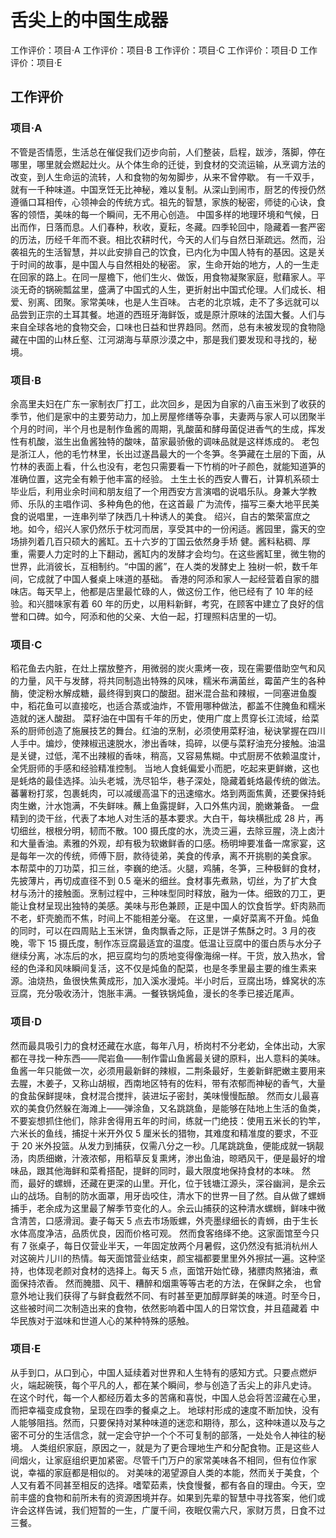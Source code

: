 # 舌尖上的中国生成器

工作评价：项目·A
工作评价：项目·B
工作评价：项目·C
工作评价：项目·D
工作评价：项目·E

## 工作评价

### 项目·A

不管是否情愿，生活总在催促我们迈步向前，人们整装，启程，跋涉，落脚，停在哪里，哪里就会燃起灶火。从个体生命的迁徙，到食材的交流运输，从烹调方法的改变，到人生命运的流转，人和食物的匆匆脚步，从来不曾停歇。
有一千双手，就有一千种味道。中国烹饪无比神秘，难以复制。从深山到闹市，厨艺的传授仍然遵循口耳相传，心领神会的传统方式。祖先的智慧，家族的秘密，师徒的心诀，食客的领悟，美味的每一个瞬间，无不用心创造。
中国多样的地理环境和气候，日出而作，日落而息。人们春种，秋收，夏耘，冬藏。四季轮回中，隐藏着一套严密的历法，历经千年而不衰。相比农耕时代，今天的人们与自然日渐疏远。然而，沿袭祖先的生活智慧，并以此安排自己的饮食，已内化为中国人特有的基因。这是关于时间的故事，是中国人与自然相处的秘密。
家，生命开始的地方，人的一生走在回家的路上。在同一屋檐下，他们生火、做饭，用食物凝聚家庭，慰藉家人。平淡无奇的锅碗瓢盆里，盛满了中国式的人生，更折射出中国式伦理。人们成长、相爱、别离、团聚。家常美味，也是人生百味。
古老的北京城，走不了多远就可以品尝到正宗的土耳其餐。地道的西班牙海鲜饭，或是原汁原味的法国大餐。人们与来自全球各地的食物交会，口味也日益和世界趋同。然而，总有未被发现的食物隐藏在中国的山林丘壑、江河湖海与草原沙漠之中，那是我们要发现和寻找的，秘境。

### 项目·B

余高里夫妇在广东一家制衣厂打工，此次回乡，是因为自家的八亩玉米到了收获的季节，他们是家中的主要劳动力，加上房屋修缮等杂事，夫妻两与家人可以团聚半个月的时间，半个月也是制作鱼酱的周期，乳酸菌和酵母菌促进香气的生成，挥发性有机酸，滋生出鱼酱独特的酸味，苗家最骄傲的调味品就是这样炼成的。
老包是浙江人，他的毛竹林里，长出过遂昌最大的一个冬笋。冬笋藏在土层的下面，从竹林的表面上看，什么也没有，老包只需要看一下竹梢的叶子颜色，就能知道笋的准确位置，这完全有赖于他丰富的经验。
土生土长的西安人曹石，计算机系硕士毕业后，利用业余时间和朋友组了一个用西安方言演唱的说唱乐队。身兼大学教师、乐队的主唱作词、多种角色的他，在这首最 广为流传，描写三秦大地平民美食的说唱里，一连串列举了陕西几十种诱人的美食。
绍兴，自古的繁荣富庶之地。如今，绍兴人家仍然乐于枕河而居，享受其中的一份闲适。酱园里，露天的空场排列着几百只硕大的酱缸。五十六岁的丁国云依然身手矫 健。酱料粘稠、厚重，需要人力定时的上下翻动，酱缸内的发酵才会均匀。在这些酱缸里，微生物的世界，此消彼长，互相制约。“中国的酱”，在人类的发酵史上 独树一帜，数千年间，它成就了中国人餐桌上味道的基础。
香港的阿添和家人一起经营着自家的腊味店。每天早上，他都是店里最忙碌的人，做这份工作，他已经有了 10 年的经验。和兴腊味家有着 60 年的历史，以用料新鲜，考究，在顾客中建立了良好的信誉和口碑。如今，阿添和他的父亲、大伯一起，打理照料店里的一切。

### 项目·C

稻花鱼去内脏，在灶上摆放整齐，用微弱的炭火熏烤一夜，现在需要借助空气和风的力量，风干与发酵，将共同制造出特殊的风味，糯米布满菌丝，霉菌产生的各种酶，使淀粉水解成糖，最终得到爽口的酸甜。甜米混合盐和辣椒，一同塞进鱼腹中，稻花鱼可以直接吃，也适合蒸或油炸，不管用哪种做法，都盖不住腌鱼和糯米造就的迷人酸甜。
菜籽油在中国有千年的历史，使用广度上贯穿长江流域，给菜系的厨师创造了施展技艺的舞台。红油的烹制，必须使用菜籽油，秘诀掌握在四川人手中。煸炒，使辣椒迅速脱水，渗出香味，捣碎，以便与菜籽油充分接触。油温是关键，过低，滗不出辣椒的香味，稍高，又容易焦糊。中式厨房不依赖温度计，全凭厨师的手感和经验精准控制。
当地人食蚝偏爱小而肥，吃起来更鲜嫩，这也是蚝烙的最佳选择。汕头老城，洗尽铅华，巷子深处，隐藏着蚝烙最传统的做法。蕃薯粉打浆，包裹蚝肉，可以减缓高温下的迅速缩水。烙到两面焦黄，还要保持蚝肉生嫩，汁水饱满，不失鲜味。蘸上鱼露提鲜，入口外焦内润，脆嫩兼备。
一盘精到的烫干丝，代表了本地人对生活的基本要求。大白干，每块横批成 28 片，再切细丝，根根分明，韧而不散。100 摄氏度的水，洗烫三遍，去除豆腥，浇上卤汁和大量香油。素雅的外观，却有极为软嫩鲜香的口感。杨明坤要准备一席家宴，这是每年一次的传统，师傅下厨，款待徒弟，美食的传承，离不开挑剔的美食家。
本帮菜中的刀功菜，扣三丝，李巍的绝活。火腿，鸡脯，冬笋，三种极鲜的食材，先披薄片，再切成直径不到 0.5 毫米的细丝。食材事先煮熟，切丝，为了扩大食材与汤汁的接触面。烹制过程中，三种味型同时释放，融为一体。细致的刀工，更能让食材呈现出独特的美感。美味与形色兼顾，正是中国人的饮食哲学。虾肉熟而不老，虾壳脆而不焦，时间上不能相差分毫。
在这里，一桌好菜离不开鱼。炖鱼的同时，可以在四周贴上玉米饼，鱼肉飘香之际，正是饼子焦酥之时。3 月的夜晚，零下 15 摄氏度，制作冻豆腐最适宜的温度。低温让豆腐中的蛋白质与水分子继续分离，冰冻后的水，把豆腐均匀的质地变得像海绵一样。干货，放入热水，曾经的色泽和风味瞬间复活，这不仅是炖鱼的配菜，也是冬季里最主要的维生素来源。油烧热，鱼很快焦黄成形，加入溪水漫炖。半小时后，豆腐出场，蜂窝状的冻豆腐，充分吸收汤汁，饱胀丰满。一餐铁锅炖鱼，漫长的冬季已接近尾声。

### 项目·D

然而最具吸引力的食材还藏在水底，每年八月，桥岗村不分老幼，全体出动，大家都在寻找一种东西——爬岩鱼——制作雷山鱼酱最关键的原料，出人意料的美味。鱼酱一年只能做一次，必须用最新鲜的辣椒，二荆条最好，生姜新鲜肥嫩主要用来去腥，木姜子，又称山胡椒，西南地区特有的佐料，带有浓郁而神秘的香气，大量的食盐保鲜提味，食材混合搅拌，装进坛子密封，美味慢慢酝酿。
然而女儿最喜欢的美食仍然躲在海滩上——弹涂鱼，又名跳跳鱼，是能够在陆地上生活的鱼类，不要妄想抓住他们，除非舍得用五年的时间，练就一门绝技：使用五米长的钓竿，六米长的鱼线，捕捉十米开外仅 5 厘米长的猎物，其难度和精准度的要求，不亚于 20 米外投篮。从发力到捕获，仅需八分之一秒。几尾跳跳鱼，便能成就一锅靓汤，肉质细嫩，汁液浓郁，用稻草反复熏烤，渗出鱼油，晾晒风干，便是最好的增味品，跟其他海鲜和菜肴搭配，提鲜的同时，最大限度地保持食材的本味。
然而，最好的螺蛳，还藏在更深的山里。开化，位于钱塘江源头，深谷幽涧，是余云山的战场。自制的防水面罩，用牙齿咬住，清水下的世界一目了然。自从做了螺蛳捕手，老余成为这里最了解季节变化的人。余云山捕获的这种清水螺蛳，鲜味中微含清苦，口感滑润。妻子每天 5 点去市场贩螺，外壳墨绿细长的青蛳，由于生长水体高度净洁，品质优良，因而价格可观。
然而食客络绎不绝。这家面馆至今只有 7 张桌子，每日仅营业半天，一年固定放两个月暑假，这仍然没有抵消杭州人对这碗片儿川的热情。每天面馆营业结束，颜宝福都要里里外外擦拭一遍。这种坚持，也体现老颜对食材的选择上。每天 5 点，面馆开始忙碌，猪膘肉熬猪油，煮面保持浓香。
然而腌腊、风干、糟醉和烟熏等等古老的方法，在保鲜之余， 也曾意外地让我们获得了与鲜食截然不同、有时甚至更加醇厚鲜美的味道。时至今日，这些被时间二次制造出来的食物，依然影响着中国人的日常饮食，并且蕴藏着 中华民族对于滋味和世道人心的某种特殊的感触。

### 项目·E

从手到口，从口到心，中国人延续着对世界和人生特有的感知方式。只要点燃炉火，端起碗筷，每个平凡的人，都在某个瞬间，参与创造了舌尖上的非凡史诗。
在这个时代，每一个人都经历着太多的苦痛和喜悦，中国人总会将苦涩藏在心里，而把幸福变成食物，呈现在四季的餐桌之上。
地球村形成的速度不断加快，没有人能够阻挡。然而，只要保持对某种味道的迷恋和期待，那么，这种味道以及与之密不可分的生活信念，就一定会守护一个个不可复制的部落，一处处令人神往的秘境。
人类组织家庭，原因之一，就是为了更合理地生产和分配食物。正是这些人间烟火，让家庭组织更加紧密。尽管千门万户的家常美味各不相同，但有位作家说，幸福的家庭都是相似的。
对美味的渴望源自人类的本能，然而关于美食，个人又有着不同甚至相反的选择。嗜荤茹素，快食慢餐，都有各自的理由。今天，空前丰盛的食物和前所未有的资源困境并存。如果到先辈的智慧中寻找答案，他们或许会这样告诫，我们短暂的一生，广厦千间，夜眠仅需六尺，家财万贯，日食不过三餐。
